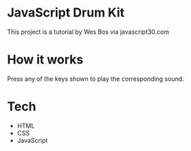 # JavaScript Drum Kit

This project is a tutorial by Wes Bos via javascript30.com

# How it works

Press any of the keys shown to play the corresponding sound.

# Tech
- HTML
- CSS
- JavaScript